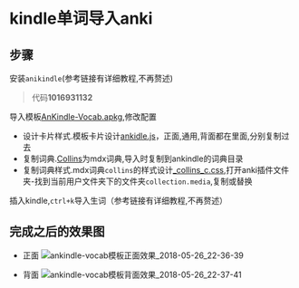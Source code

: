 # kindle单词导入anki

## 步骤
安装`anikindle`(参考链接有详细教程,不再赘述)
> 代码**1016931132**

导入模板[AnKindle-Vocab.apkg](),修改配置

- 设计卡片样式.模板卡片设计[ankidle.js]()，正面,通用,背面都在里面,分别复制过去
- 复制词典.[Collins]()为mdx词典,导入时复制到ankindle的词典目录
- 复制词典样式.mdx词典`collins`的样式设计[_collins_c.css](),打开anki插件文件夹-找到当前用户文件夹下的文件夹`collection.media`,复制或替换

插入kindle,`ctrl+k`导入生词（参考链接有详细教程,不再赘述）

## 完成之后的效果图
- 正面
![ankindle-vocab模板正面效果_2018-05-26_22-36-39](http://ww1.sinaimg.cn/large/e2528559gy1frp4d8mxf1j20i40ieaaa.jpg)

- 背面
![ankindle-vocab模板背面效果_2018-05-26_22-37-41](http://ww1.sinaimg.cn/large/e2528559gy1frp4f7bbodj20i40rn0tr.jpg)